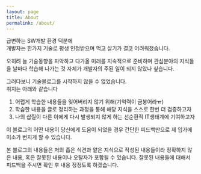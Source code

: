 ```yaml
---
layout: page
title: About
permalink: /about/
---
```

급변하는 SW개발 환경 덕분에  
개발자는 한가지 기술로 평생 인정받으며 먹고 살기가 결코 어려워졌습니다.

오히려 늘 기술동향을 파악하고 다가올 미래를 지속적으로 준비하며 관심분야의 지식들을 날마다 학습해 나가는 것 자체가 개발자의 주된 일이 되지 않았나 싶습니다.

그러다보니 기술블로그를 시작하지 않을 수 없었습니다.  
취지는 아래와 같습니다
1. 어렵게 학습한 내용들을 잊어버리지 않기 위해(기억력이 금붕어라ㅠ)
2. 학습한 내용을 글로 정리하는 과정을 통해 해당 지식을 스스로 한번 더 검증하고자
3. 나의 삽질이 다른 이에게 다시 발생되지 않게 하는 선순환적 IT생태계에 기여하고자

이 블로그의 어떤 내용이 당신에게 도움이 되었을 경우 간단한 피드백만으로 제 입가에 미소가 번지게 할 수 있습니다.

본 블로그의 내용들은 저의 좁은 식견과 얕은 지식으로 작성된 내용들이라 정확하지 않은 내용, 혹은 잘못된 내용이나 오탈자가 포함될 수 있습니다. 잘못된 내용들에 대해서 피드백을 주시면 확인 후 내용 정정토록 하겠습니다.
